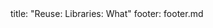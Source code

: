 <frontmatter>
title: "Reuse: Libraries: What"
footer: footer.md
</frontmatter>

<include src="unit-inPage-asFlat.md" boilerplate />